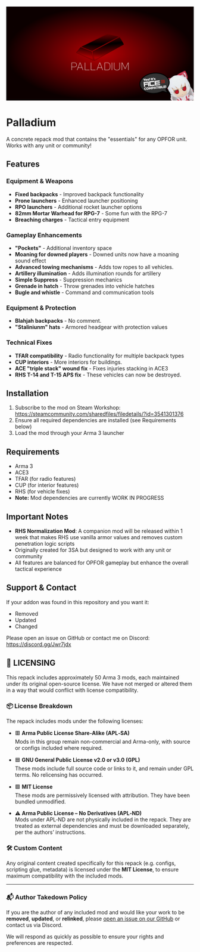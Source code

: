 ![Palladium Logo](/img/1024.png)

# Palladium

A concrete repack mod that contains the "essentials" for any OPFOR unit. Works with any unit or community!

## Features

### Equipment & Weapons
- **Fixed backpacks** - Improved backpack functionality
- **Prone launchers** - Enhanced launcher positioning
- **RPO launchers** - Additional rocket launcher options
- **82mm Mortar Warhead for RPG-7** - Some fun with the RPG-7
- **Breaching charges** - Tactical entry equipment

### Gameplay Enhancements
- **"Pockets"** - Additional inventory space
- **Moaning for downed players** - Downed units now have a moaning sound effect
- **Advanced towing mechanisms** - Adds tow ropes to all vehicles.
- **Artillery illumination** - Adds illumination rounds for artillery
- **Simple Suppress** - Suppression mechanics
- **Grenade in hatch** - Throw grenades into vehicle hatches
- **Bugle and whistle** - Command and communication tools

### Equipment & Protection
- **Blahjah backpacks** - No comment.
- **"Staliniunm" hats** - Armored headgear with protection values

### Technical Fixes
- **TFAR compatibility** - Radio functionality for multiple backpack types
- **CUP interiors** - More interiors for buildings.
- **ACE "triple stack" wound fix** - Fixes injuries stacking in ACE3
- **RHS T-14 and T-15 APS fix** - These vehicles can now be destroyed.

## Installation

1. Subscribe to the mod on Steam Workshop: https://steamcommunity.com/sharedfiles/filedetails/?id=3541301376
2. Ensure all required dependencies are installed (see Requirements below)
3. Load the mod through your Arma 3 launcher

## Requirements

- Arma 3
- ACE3
- TFAR (for radio features)
- CUP (for interior features) 
- RHS (for vehicle fixes)
- **Note:** Mod dependencies are currently WORK IN PROGRESS

## Important Notes

- **RHS Normalization Mod**: A companion mod will be released within 1 week that makes RHS use vanilla armor values and removes custom penetration logic scripts
- Originally created for 3SA but designed to work with any unit or community
- All features are balanced for OPFOR gameplay but enhance the overall tactical experience

## Support & Contact

If your addon was found in this repository and you want it:
- Removed
- Updated  
- Changed

Please open an issue on GitHub or contact me on Discord: https://discord.gg/Jwr7jdx


## 📄 LICENSING

This repack includes approximately 50 Arma 3 mods, each maintained under its original open-source license. We have not merged or altered them in a way that would conflict with license compatibility.

### 📦 License Breakdown

The repack includes mods under the following licenses:

- 🟥 **Arma Public License Share-Alike (APL‑SA)**  
  Mods in this group remain non-commercial and Arma-only, with source or configs included where required.

- 🟦 **GNU General Public License v2.0 or v3.0 (GPL)**  
  These mods include full source code or links to it, and remain under GPL terms. No relicensing has occurred.

- 🟩 **MIT License**  
  These mods are permissively licensed with attribution. They have been bundled unmodified.

- ⚠️ **Arma Public License – No Derivatives (APL‑ND)**  
  Mods under APL‑ND are not physically included in the repack. They are treated as external dependencies and must be downloaded separately, per the authors’ instructions.

### 🛠️ Custom Content

Any original content created specifically for this repack (e.g. configs, scripting glue, metadata) is licensed under the **MIT License**, to ensure maximum compatibility with the included mods.

---

### 📬 Author Takedown Policy

If you are the author of any included mod and would like your work to be **removed**, **updated**, or **relinked**, please [open an issue on our GitHub](https://github.com/your-repo/issues) or contact us via Discord.

We will respond as quickly as possible to ensure your rights and preferences are respected.

